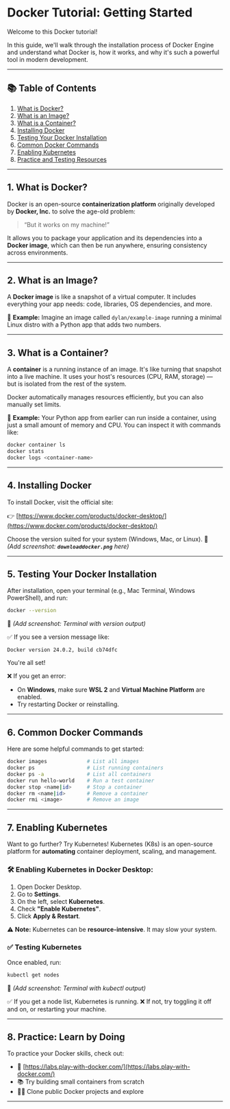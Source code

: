 # Docker Tutorial: Getting Started

Welcome to this Docker tutorial!

In this guide, we'll walk through the installation process of Docker Engine and understand what Docker is, how it works, and why it's such a powerful tool in modern development.

---

## 📚 Table of Contents

1. [What is Docker?](#1-what-is-docker)
2. [What is an Image?](#2-what-is-an-image)
3. [What is a Container?](#3-what-is-a-container)
4. [Installing Docker](#4-installing-docker)
5. [Testing Your Docker Installation](#5-testing-your-docker-installation)
6. [Common Docker Commands](#6-common-docker-commands)
7. [Enabling Kubernetes](#7-enabling-kubernetes)
8. [Practice and Testing Resources](#8-practice-learn-by-doing)

---

## 1. What is Docker?

Docker is an open-source **containerization platform** originally developed by **Docker, Inc.** to solve the age-old problem:

> “But it works on my machine!”

It allows you to package your application and its dependencies into a **Docker image**, which can then be run anywhere, ensuring consistency across environments.

---

## 2. What is an Image?

A **Docker image** is like a snapshot of a virtual computer. It includes everything your app needs: code, libraries, OS dependencies, and more.

📌 **Example:**
Imagine an image called `dylan/example-image` running a minimal Linux distro with a Python app that adds two numbers.

---

## 3. What is a Container?

A **container** is a running instance of an image. It's like turning that snapshot into a live machine. It uses your host's resources (CPU, RAM, storage) — but is isolated from the rest of the system.

Docker automatically manages resources efficiently, but you can also manually set limits.

📌 **Example:**
Your Python app from earlier can run inside a container, using just a small amount of memory and CPU. You can inspect it with commands like:

```bash
docker container ls
docker stats
docker logs <container-name>
```

---

## 4. Installing Docker

To install Docker, visit the official site:

👉 [https://www.docker.com/products/docker-desktop/](https://www.docker.com/products/docker-desktop/)

Choose the version suited for your system (Windows, Mac, or Linux).
📸 *(Add screenshot: ******`downloaddocker.png`****** here)*

---

## 5. Testing Your Docker Installation

After installation, open your terminal (e.g., Mac Terminal, Windows PowerShell), and run:

```bash
docker --version
```

📸 *(Add screenshot: Terminal with version output)*

✅ If you see a version message like:

```
Docker version 24.0.2, build cb74dfc
```

You're all set!

❌ If you get an error:

* On **Windows**, make sure **WSL 2** and **Virtual Machine Platform** are enabled.
* Try restarting Docker or reinstalling.

---

## 6. Common Docker Commands

Here are some helpful commands to get started:

```bash
docker images             # List all images
docker ps                 # List running containers
docker ps -a              # List all containers
docker run hello-world    # Run a test container
docker stop <name|id>     # Stop a container
docker rm <name|id>       # Remove a container
docker rmi <image>        # Remove an image
```

---

## 7. Enabling Kubernetes

Want to go further? Try Kubernetes!
Kubernetes (K8s) is an open-source platform for **automating** container deployment, scaling, and management.

### 🛠️ Enabling Kubernetes in Docker Desktop:

1. Open Docker Desktop.
2. Go to **Settings**.
3. On the left, select **Kubernetes**.
4. Check **"Enable Kubernetes"**.
5. Click **Apply & Restart**.

⚠️ **Note:** Kubernetes can be **resource-intensive**. It may slow your system.

### ✅ Testing Kubernetes

Once enabled, run:

```bash
kubectl get nodes
```

📸 *(Add screenshot: Terminal with kubectl output)*

✅ If you get a node list, Kubernetes is running.
❌ If not, try toggling it off and on, or restarting your machine.

---

## 8. Practice: Learn by Doing

To practice your Docker skills, check out:

* 🧺 [https://labs.play-with-docker.com/](https://labs.play-with-docker.com/)
* 📚 Try building small containers from scratch
* 👨‍💻 Clone public Docker projects and explore

---
